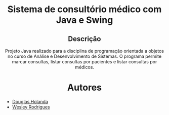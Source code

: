 <h1 align="center" width="100%"> Sistema de consultório médico com Java e Swing </h1>

<p align="center">

  
  </p>

  <h2 align="center"> Descrição </h2>
  <p align="center">
  Projeto Java realizado para a disciplina de programação orientada a objetos no curso de Análise e Desenvolvimento de Sistemas. O programa permite marcar consultas, listar consultas por pacientes e listar consultas por médicos.
</p>

<h1 align="center"> Autores </h1>

<p align="center">

  * [Douglas Holanda](https://github.com/Doug16Yanc)
  * [Wesley Rodrigues](https://github.com/Wesley00s)
    
</p>
